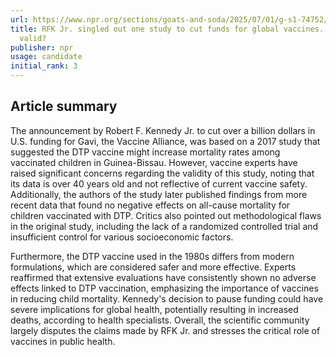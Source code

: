 ```yaml
---
url: https://www.npr.org/sections/goats-and-soda/2025/07/01/g-s1-74752/rfk-jr-vaccines-safety-gavi
title: RFK Jr. singled out one study to cut funds for global vaccines. Is that study
  valid?
publisher: npr
usage: candidate
initial_rank: 3
---
```

## Article summary
The announcement by Robert F. Kennedy Jr. to cut over a billion dollars in U.S. funding for Gavi, the Vaccine Alliance, was based on a 2017 study that suggested the DTP vaccine might increase mortality rates among vaccinated children in Guinea-Bissau. However, vaccine experts have raised significant concerns regarding the validity of this study, noting that its data is over 40 years old and not reflective of current vaccine safety. Additionally, the authors of the study later published findings from more recent data that found no negative effects on all-cause mortality for children vaccinated with DTP. Critics also pointed out methodological flaws in the original study, including the lack of a randomized controlled trial and insufficient control for various socioeconomic factors.

Furthermore, the DTP vaccine used in the 1980s differs from modern formulations, which are considered safer and more effective. Experts reaffirmed that extensive evaluations have consistently shown no adverse effects linked to DTP vaccination, emphasizing the importance of vaccines in reducing child mortality. Kennedy's decision to pause funding could have severe implications for global health, potentially resulting in increased deaths, according to health specialists. Overall, the scientific community largely disputes the claims made by RFK Jr. and stresses the critical role of vaccines in public health.
